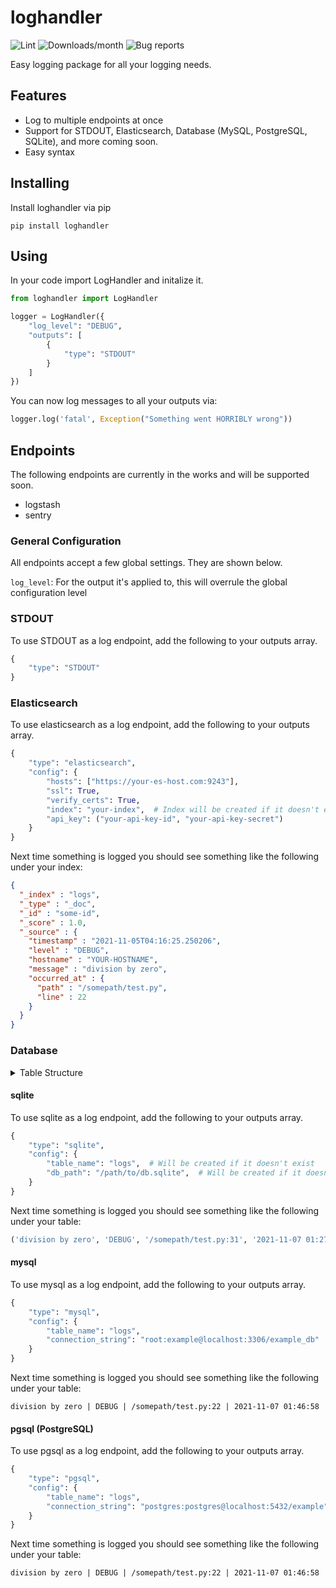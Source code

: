 # loghandler

![Lint](https://github.com/math280h/loghandler/actions/workflows/type-lint.yml/badge.svg)
![Downloads/month](https://img.shields.io/pypi/dm/loghandler)
![Bug reports](https://img.shields.io/github/issues-search/math280h/loghandler?label=Open%20bug%20reports&query=label%3Abug)

Easy logging package for all your logging needs.

## Features

- Log to multiple endpoints at once
- Support for STDOUT, Elasticsearch, Database (MySQL, PostgreSQL, SQLite), and more coming soon.
- Easy syntax

## Installing

Install loghandler via pip
```shell
pip install loghandler
```

## Using

In your code import LogHandler and initalize it.
```python
from loghandler import LogHandler

logger = LogHandler({
    "log_level": "DEBUG",
    "outputs": [
        {
            "type": "STDOUT"
        }
    ]
})
```

You can now log messages to all your outputs via:
```python
logger.log('fatal', Exception("Something went HORRIBLY wrong"))
```

## Endpoints

The following endpoints are currently in the works and will be supported soon.

* logstash
* sentry

### General Configuration

All endpoints accept a few global settings. They are shown below.

`log_level`: For the output it's applied to, this will overrule the global configuration level

### STDOUT

To use STDOUT as a log endpoint, add the following to your outputs array.
````python
{
    "type": "STDOUT"
}
````

### Elasticsearch

To use elasticsearch as a log endpoint, add the following to your outputs array.
````python
{
    "type": "elasticsearch", 
    "config": {
        "hosts": ["https://your-es-host.com:9243"],
        "ssl": True,
        "verify_certs": True,
        "index": "your-index",  # Index will be created if it doesn't exist
        "api_key": ("your-api-key-id", "your-api-key-secret")
    }
}
````

Next time something is logged you should see something like the following under your index:
````json
{
  "_index" : "logs",
  "_type" : "_doc",
  "_id" : "some-id",
  "_score" : 1.0,
  "_source" : {
    "timestamp" : "2021-11-05T04:16:25.250206",
    "level" : "DEBUG",
    "hostname" : "YOUR-HOSTNAME",
    "message" : "division by zero",
    "occurred_at" : {
      "path" : "/somepath/test.py",
      "line" : 22
    }
  }
}
````

### Database

<details>
<summary>Table Structure</summary>

```python
Table(
    db_config["table_name"],
    metadata,
    Column("id", Integer, primary_key=True),
    Column("message", Text),
    Column("level", String),
    Column("origin", String),
    Column("timestamp", DateTime),
)
```

</details>

#### sqlite

To use sqlite as a log endpoint, add the following to your outputs array.
````python
{
    "type": "sqlite", 
    "config": {
        "table_name": "logs",  # Will be created if it doesn't exist
        "db_path": "/path/to/db.sqlite",  # Will be created if it doesn't exist
    }
}
````

Next time something is logged you should see something like the following under your table:
````python
('division by zero', 'DEBUG', '/somepath/test.py:31', '2021-11-07 01:27:24.755989')
````

#### mysql

To use mysql as a log endpoint, add the following to your outputs array.
````python
{
    "type": "mysql",
    "config": {
        "table_name": "logs",
        "connection_string": "root:example@localhost:3306/example_db"
    }
}
````

Next time something is logged you should see something like the following under your table:
````
division by zero | DEBUG | /somepath/test.py:22 | 2021-11-07 01:46:58
````

#### pgsql (PostgreSQL)

To use pgsql as a log endpoint, add the following to your outputs array.
````python
{
    "type": "pgsql",
    "config": {
        "table_name": "logs",
        "connection_string": "postgres:postgres@localhost:5432/example"
    }
}
````

Next time something is logged you should see something like the following under your table:
````
division by zero | DEBUG | /somepath/test.py:22 | 2021-11-07 01:46:58
````
